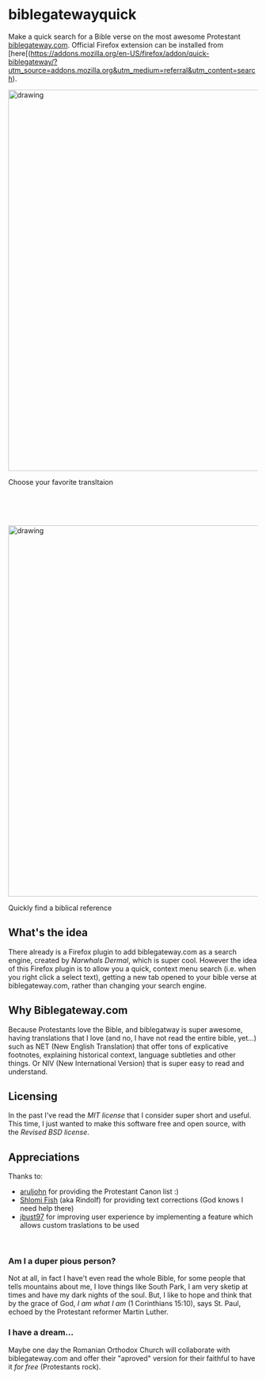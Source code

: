 # biblegatewayquick
Make a quick search for a Bible verse on the most awesome Protestant [biblegateway.com](https://www.biblegateway.com/). Official Firefox extension can be installed from [here[(https://addons.mozilla.org/en-US/firefox/addon/quick-biblegateway/?utm_source=addons.mozilla.org&utm_medium=referral&utm_content=search).

<p float="left">
<img src="https://user-images.githubusercontent.com/10388612/123511909-f9d23300-d68c-11eb-86ee-345c9b15abd1.png" alt="drawing" width="770"/>
<p>Choose your favorite transltaion</p>
  
  </br>  </br>  </br> 

<img src="https://user-images.githubusercontent.com/10388612/121818245-a2949180-cc8e-11eb-8acc-1743ba8e3ed0.gif" alt="drawing" width="750"/>
<p>Quickly find a biblical reference</p>
</p>

## What's the idea 

There already is a Firefox plugin to add biblegateway.com as a search engine, created by *Narwhals Dermal*, which is super cool.
However the idea of this Firefox plugin is to allow you a quick, context menu search (i.e. when you right click a select text),
getting a new tab opened to your bible verse at biblegateway.com, rather than changing your search engine.

## Why Biblegateway.com

Because Protestants love the Bible, and biblegatway is super awesome, having translations that I love (and no, I have not read the entire bible, yet...) such as NET (New English Translation) that offer tons of explicative footnotes, explaining historical context, language subtleties and other things. Or NIV (New International Version) that is super easy to read and understand.

## Licensing

In the past I've read the *MIT license* that I consider super short and useful. This time, I just wanted to make this software free and open source, with the *Revised BSD license*.

## Appreciations
Thanks to:
- [aruljohn](https://github.com/aruljohn)  for providing the Protestant Canon list :) 
-  [Shlomi Fish](https://github.com/shlomif) (aka Rindolf) for providing text corrections (God knows I need help there)
- [jbust97](https://github.com/jbust97) for improving user experience by implementing a feature which allows custom traslations to be used


<p>&nbsp;</p>

### Am I a duper pious person?
Not at all, in fact I have't even read the whole Bible, for some people that tells mountains about me, I love things like South Park, I am very sketip at times and have my dark nights of the soul. But, I like to hope and think that by the grace of God, *I am what I am* (1 Corinthians 15:10), says St. Paul, echoed by the Protestant reformer Martin Luther. 


### I have a dream...
Maybe one day the Romanian Orthodox Church will collaborate with biblegateway.com and offer their "aproved" version for their faithful to have it *for free* (Protestants rock).


